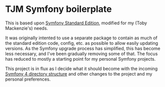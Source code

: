 TJM Symfony boilerplate
========================

This is based upon [Symfony Standard Edition](https://github.com/symfony/symfony-standard.git), modified for my (Toby Mackenzie's) needs.

It was originally intented to use a separate package to contain as much of the standard edition code, config, etc. as possible to allow easily updating versions.  As the Symfony upgrade process has simplified, this has become less necessary, and I've been gradually removing some of that.  The focus has reduced to mostly a starting point for my personal Symfony projects.

This project is in flux as I decide what it should become with the incoming [Symfony 4 directory structure](http://fabien.potencier.org/symfony4-directory-structure.html) and other changes to the project and my personal preferences.
